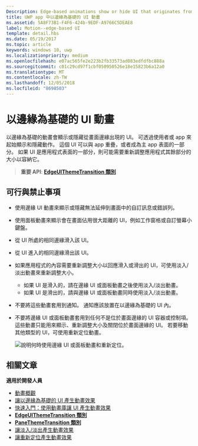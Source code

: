 ```yaml
---
Description: Edge-based animations show or hide UI that originates from the edge of the screen.
title: UWP app 中以邊緣為基礎的 UI 動畫
ms.assetid: 5A8F73B1-F4F6-424b-9EDF-A9766C5DEAE8
label: Motion--edge-based UI
template: detail.hbs
ms.date: 05/19/2017
ms.topic: article
keywords: windows 10, uwp
ms.localizationpriority: medium
ms.openlocfilehash: e07ac565fe2e223b2fb33573ad083edfdfbc888a
ms.sourcegitcommit: c01c29cd97f1cbf050950526e18e15823b6a12a0
ms.translationtype: MT
ms.contentlocale: zh-TW
ms.lasthandoff: 12/05/2018
ms.locfileid: "8698503"
---
```

# <a name="edge-based-ui-animations"></a>以邊緣為基礎的 UI 動畫





以邊緣為基礎的動畫會顯示或隱藏從畫面邊緣出現的 UI。 可透過使用者或 app 來起始顯示和隱藏動作。 這個 UI 可以與 app 重疊，或者成為主 app 表面的一部分。 如果 UI 是應用程式表面的一部分，則可能需要重新調整應用程式其餘部分的大小以容納它。

> **重要 API**: [**EdgeUIThemeTransition 類別**](https://msdn.microsoft.com/library/windows/apps/hh702324)


## <a name="dos-and-donts"></a>可行與禁止事項


-   使用邊緣 UI 動畫來顯示或隱藏無法延伸到畫面中的自訂訊息或錯誤列。
-   使用面板動畫來顯示會在畫面佔用很大距離的 UI，例如工作窗格或自訂螢幕小鍵盤。
-   從 UI 所處的相同邊緣滑入該 UI。
-   從 UI 進入的相同邊緣滑出該 UI。
-   如果應用程式的內容需要重新調整大小以回應滑入或滑出的 UI，可使用淡入/淡出動畫來重新調整大小。
    -   如果 UI 是滑入的，請在邊緣 UI 或面板動畫之後使用淡入/淡出動畫。
    -   如果 UI 是滑出的，請與邊緣 UI 或面板動畫同時使用淡入/淡出動畫。
-   不要將這些動畫套用到通知。 通知應該放置在以邊緣為基礎的 UI 內。
-   不要將邊緣 UI 或面板動畫套用到任何不是位於畫面邊緣的 UI 容器或控制項。 這些動畫只能用來顯示、重新調整大小及關閉位於畫面邊緣的 UI。 若要移動其他類型的 UI，可使用重新定位動畫。

    ![說明何時使用邊緣 UI 或面板動畫和重新定位。](images/edgevsreposition.png)

## <a name="related-articles"></a>相關文章


**適用於開發人員**
* [動畫概觀](https://msdn.microsoft.com/library/windows/apps/mt187350)
* [讓以邊緣為基礎的 UI 產生動畫效果](https://msdn.microsoft.com/library/windows/apps/xaml/jj649428)
* [快速入門：使用動畫庫讓 UI 產生動畫效果](https://msdn.microsoft.com/library/windows/apps/xaml/hh452703)
* [**EdgeUIThemeTransition 類別**](https://msdn.microsoft.com/library/windows/apps/hh702324)
* [**PaneThemeTransition 類別**](https://msdn.microsoft.com/library/windows/apps/hh969160)
* [讓淡入/淡出產生動畫效果](https://msdn.microsoft.com/library/windows/apps/xaml/jj649429)
* [讓重新定位產生動畫效果](https://msdn.microsoft.com/library/windows/apps/xaml/jj649434)

 

 





